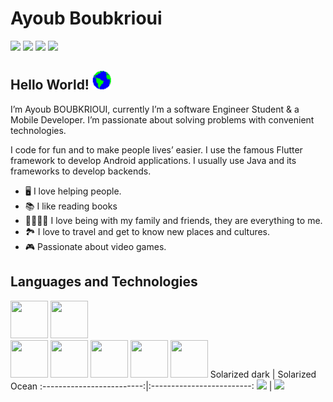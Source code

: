 # Ayoub Boubkrioui
[<img src ="https://img.shields.io/badge/LinkedIn-0077B5?style=for-the-badge&logo=linkedin&logoColor=white"/>](https://www.linkedin.com/in/ayoub-boubkrioui-174326185/)
[<img src ="https://img.shields.io/badge/Twitter-1DA1F2?style=for-the-badge&logo=twitter&logoColor=white"/>](https://twitter.com/AyoubBoubkrioui)
[<img src ="https://img.shields.io/badge/YouTube-FF0000?style=for-the-badge&logo=youtube&logoColor=white"/>](https://www.youtube.com/channel/UCHzqcQ1FY9ksX3ydcCtqyiA)
[<img src ="https://img.shields.io/badge/Instagram-E4405F?style=for-the-badge&logo=instagram&logoColor=white"/>](https://www.instagram.com/ayoub_boubkrioui/)

## Hello World! <img src="https://github.com/Ayoubbooob/Ayoubbooob/blob/main/assets/earth.gif" width = "30" height ="30" >

I’m Ayoub BOUBKRIOUI, currently I’m a software Engineer Student & a Mobile Developer. I’m passionate about solving problems with convenient technologies. 

I code for fun and to make people lives’ easier. I use the famous Flutter framework to develop Android applications. I usually use Java and its frameworks to develop backends.


* :desktop_computer: I love helping people.
* :books: I like reading books 
* :family_man_man_girl_boy: I love being with my family and friends, they are everything to me.
* :national_park: I love to travel and get to know new places and cultures.
* :video_game: Passionate about video games.


## Languages and Technologies
[<img src="https://cdn.jsdelivr.net/gh/devicons/devicon/icons/java/java-original-wordmark.svg" width="60" height="60"/>](https://en.wikipedia.org/wiki/Java_(programming_language))
[<img src="https://cdn.jsdelivr.net/gh/devicons/devicon/icons/spring/spring-original-wordmark.svg"  width="60" height="60"/>](https://en.wikipedia.org/wiki/Spring_Framework)  
[<img src="https://cdn.jsdelivr.net/gh/devicons/devicon/icons/dart/dart-original-wordmark.svg"  width="60" height="60"/>](https://en.wikipedia.org/wiki/Dart_(programming_language))
[<img src="https://cdn.jsdelivr.net/gh/devicons/devicon/icons/flutter/flutter-original.svg"  width="60" height="60"/>](https://en.wikipedia.org/wiki/Flutter_(software))
[<img src="https://cdn.jsdelivr.net/gh/devicons/devicon/icons/android/android-original.svg"  width="60" height="60"/>](https://www.android.com/)
[<img src="https://cdn.jsdelivr.net/gh/devicons/devicon/icons/vscode/vscode-original-wordmark.svg"  width="60" height="60"/>](https://code.visualstudio.com/)
[<img src="https://cdn.jsdelivr.net/gh/devicons/devicon/icons/git/git-original-wordmark.svg"  width="60" height="60"/>](https://git-scm.com/)
Solarized dark             |  Solarized Ocean
:-------------------------:|:-------------------------:
![](https://...Dark.png)  |  ![](https://...Ocean.png)
